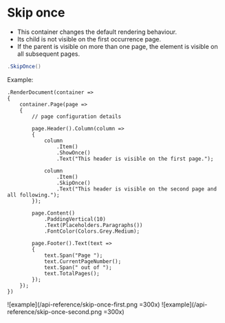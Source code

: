 # Skip once

- This container changes the default rendering behaviour.
- Its child is not visible on the first occurrence page.
- If the parent is visible on more than one page, the element is visible on all subsequent pages.

```c#
.SkipOnce()
```

Example:
```c#{9-12,14-17}
.RenderDocument(container =>
{
    container.Page(page =>
    {
        // page configuration details

        page.Header().Column(column =>
        {
            column
                .Item()
                .ShowOnce()
                .Text("This header is visible on the first page.");
                
            column
                .Item()
                .SkipOnce()
                .Text("This header is visible on the second page and all following.");
        });
        
        page.Content()
            .PaddingVertical(10)
            .Text(Placeholders.Paragraphs())
            .FontColor(Colors.Grey.Medium);
        
        page.Footer().Text(text =>
        {
            text.Span("Page ");
            text.CurrentPageNumber();
            text.Span(" out of ");
            text.TotalPages();
        });
    });
})
```

![example](/api-reference/skip-once-first.png =300x)
![example](/api-reference/skip-once-second.png =300x)
